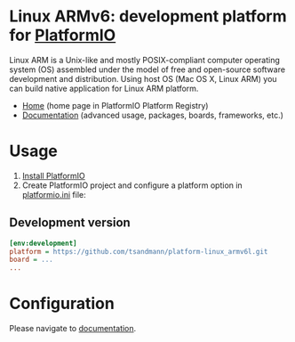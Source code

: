 # Linux ARMv6: development platform for [PlatformIO](http://platformio.org)

Linux ARM is a Unix-like and mostly POSIX-compliant computer operating system (OS) assembled under the model of free and open-source software development and distribution. Using host OS (Mac OS X, Linux ARM) you can build native application for Linux ARM platform.

* [Home](http://platformio.org/platforms/linux_arm) (home page in PlatformIO Platform Registry)
* [Documentation](http://docs.platformio.org/page/platforms/linux_arm.html) (advanced usage, packages, boards, frameworks, etc.)

# Usage

1. [Install PlatformIO](http://platformio.org)
2. Create PlatformIO project and configure a platform option in [platformio.ini](http://docs.platformio.org/page/projectconf.html) file:

## Development version

```ini
[env:development]
platform = https://github.com/tsandmann/platform-linux_armv6l.git
board = ...
...
```

# Configuration

Please navigate to [documentation](http://docs.platformio.org/page/platforms/linux_arm.html).
